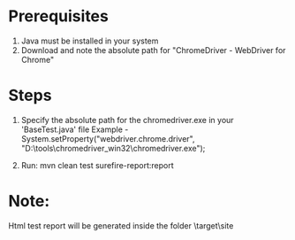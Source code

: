 # Prerequisites 
1. Java must be installed in your system
2. Download and note the absolute path for "ChromeDriver - WebDriver for Chrome"

# Steps
1. Specify the absolute path for the chromedriver.exe in your 'BaseTest.java' file
Example - 
System.setProperty("webdriver.chrome.driver", "D:\\tools\\chromedriver_win32\\chromedriver.exe");

2. Run:
mvn clean test surefire-report:report

# Note: 
Html test report will be generated inside the folder \\target\site
